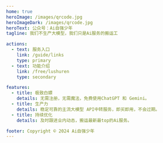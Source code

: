 ```yaml
---
home: true
heroImage: /images/qrcode.jpg
heroImageDark: /images/qrcode.jpg
heroText: 公众号：Ai自强少年
tagline: 我们不生产大模型，我们只是Ai服务的搬运工

actions:
  - text: 服务入口
    link: /guide/links
    type: primary
  - text: 功能介绍
    link: /free/lushuren
    type: secondary

features:
  - title: 极致白嫖
    details: 无需注册，无需魔法，免费使用ChatGPT 和 Gemini。
  - title: 生产力
    details: 稳定可靠的主流大模型 API中转服务，即买即用，不会过期。
  - title: 持续优化
    details: 及时跟进业内动态，搬运最新最top的Ai服务。

footer: Copyright © 2024 Ai自强少年
---
```



